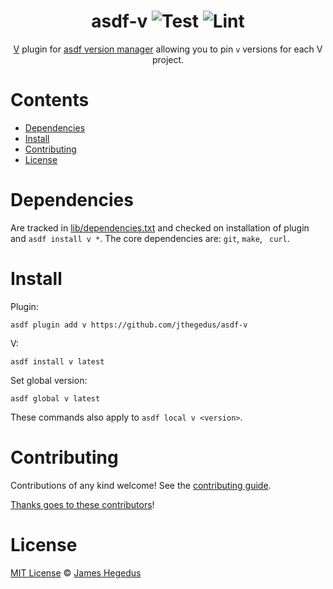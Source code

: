 <div align="center">

# asdf-v ![Test](https://github.com/jthegedus/asdf-v/workflows/Test/badge.svg) ![Lint](https://github.com/jthegedus/asdf-v/workflows/Lint/badge.svg)

[V](https://vlang.io) plugin for [asdf version manager](https://asdf-vm.com)
allowing you to pin `v` versions for each V project.

</div>

# Contents

- [Dependencies](#dependencies)
- [Install](#install)
- [Contributing](#contributing)
- [License](#license)

# Dependencies

Are tracked in [lib/dependencies.txt](lib/dependencies.txt) and checked on
installation of plugin and `asdf install v *`. The core dependencies are:
`git`, `make`, ` curl`.

# Install

Plugin:

```shell
asdf plugin add v https://github.com/jthegedus/asdf-v
```

V:

```shell
asdf install v latest
```

Set global version:

```shell
asdf global v latest
```

These commands also apply to `asdf local v <version>`.

# Contributing

Contributions of any kind welcome! See the
[contributing guide](CONTRIBUTING.md).

[Thanks goes to these contributors](https://github.com/jthegedus/asdf-v/graphs/contributors)!

# License

[MIT License](LICENSE) © [James Hegedus](https://github.com/jthegedus/)
